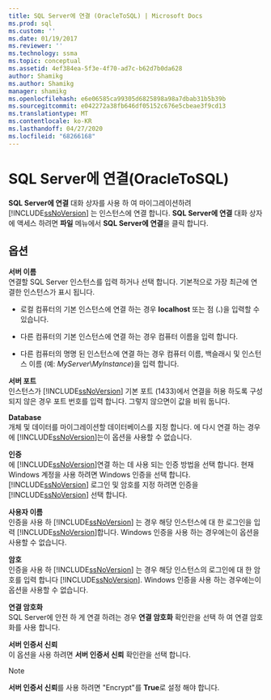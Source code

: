 ```yaml
---
title: SQL Server에 연결 (OracleToSQL) | Microsoft Docs
ms.prod: sql
ms.custom: ''
ms.date: 01/19/2017
ms.reviewer: ''
ms.technology: ssma
ms.topic: conceptual
ms.assetid: 4ef384ea-5f3e-4f70-ad7c-b62d7b0da628
author: Shamikg
ms.author: Shamikg
manager: shamikg
ms.openlocfilehash: e6e06585ca99305d6825898a98a7dbab31b5b39b
ms.sourcegitcommit: e042272a38fb646df05152c676e5cbeae3f9cd13
ms.translationtype: MT
ms.contentlocale: ko-KR
ms.lasthandoff: 04/27/2020
ms.locfileid: "68266168"
---
```

# <a name="connect-to-sql-server--oracletosql"></a>SQL Server에 연결(OracleToSQL)
**SQL Server에 연결** 대화 상자를 사용 하 여 마이그레이션하려 [!INCLUDE[ssNoVersion](../../includes/ssnoversion-md.md)] 는 인스턴스에 연결 합니다. **SQL Server에 연결** 대화 상자에 액세스 하려면 **파일** 메뉴에서 **SQL Server에 연결**을 클릭 합니다.  
  
## <a name="options"></a>옵션  
**서버 이름**  
연결할 SQL Server 인스턴스를 입력 하거나 선택 합니다. 기본적으로 가장 최근에 연결한 인스턴스가 표시 됩니다.  
  
-   로컬 컴퓨터의 기본 인스턴스에 연결 하는 경우 **localhost** 또는 점 (**.**)을 입력할 수 있습니다.  
  
-   다른 컴퓨터의 기본 인스턴스에 연결 하는 경우 컴퓨터 이름을 입력 합니다.  
  
-   다른 컴퓨터의 명명 된 인스턴스에 연결 하는 경우 컴퓨터 이름, 백슬래시 및 인스턴스 이름 (예: *MyServer*\\*MyInstance*)을 입력 합니다.  
  
**서버 포트**  
인스턴스가 [!INCLUDE[ssNoVersion](../../includes/ssnoversion-md.md)] 기본 포트 (1433)에서 연결을 허용 하도록 구성 되지 않은 경우 포트 번호를 입력 합니다. 그렇지 않으면이 값을 비워 둡니다.  
  
**Database**  
개체 및 데이터를 마이그레이션할 데이터베이스를 지정 합니다. 에 다시 연결 하는 경우에 [!INCLUDE[ssNoVersion](../../includes/ssnoversion-md.md)]는이 옵션을 사용할 수 없습니다.  
  
**인증**  
에 [!INCLUDE[ssNoVersion](../../includes/ssnoversion-md.md)]연결 하는 데 사용 되는 인증 방법을 선택 합니다. 현재 Windows 계정을 사용 하려면 Windows 인증을 선택 합니다. [!INCLUDE[ssNoVersion](../../includes/ssnoversion-md.md)] 로그인 및 암호를 지정 하려면 인증을 [!INCLUDE[ssNoVersion](../../includes/ssnoversion-md.md)] 선택 합니다.  
  
**사용자 이름**  
인증을 사용 하 [!INCLUDE[ssNoVersion](../../includes/ssnoversion-md.md)] 는 경우 해당 인스턴스에 대 한 로그인을 입력 [!INCLUDE[ssNoVersion](../../includes/ssnoversion-md.md)]합니다. Windows 인증을 사용 하는 경우에는이 옵션을 사용할 수 없습니다.  
  
**암호**  
인증을 사용 하 [!INCLUDE[ssNoVersion](../../includes/ssnoversion-md.md)] 는 경우 해당 인스턴스의 로그인에 대 한 암호를 입력 합니다 [!INCLUDE[ssNoVersion](../../includes/ssnoversion-md.md)]. Windows 인증을 사용 하는 경우에는이 옵션을 사용할 수 없습니다.  
  
**연결 암호화**  
SQL Server에 안전 하 게 연결 하려는 경우 **연결 암호화** 확인란을 선택 하 여 연결 암호화를 사용 합니다.  
  
**서버 인증서 신뢰**  
이 옵션을 사용 하려면 **서버 인증서 신뢰** 확인란을 선택 합니다.  
  
> [!NOTE]  
> **서버 인증서 신뢰**를 사용 하려면 "Encrypt"를 **True**로 설정 해야 합니다.  
  
